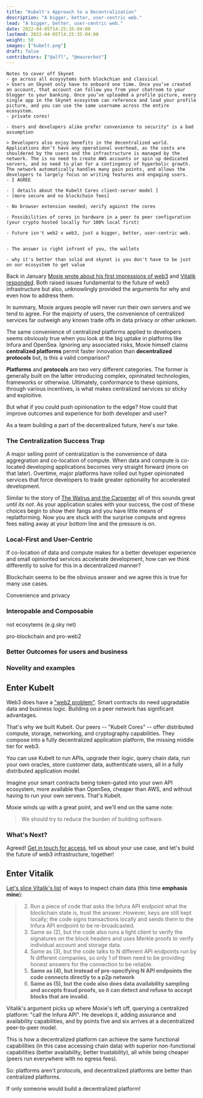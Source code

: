 ```yaml
---
title: "Kubelt's Approach to a Decentralization"
description: "A bigger, better, user-centric web."
lead: "A bigger, better, user-centric web."
date: 2022-04-05T14:25:35-04:00
lastmod: 2022-04-05T14:25:35-04:00
weight: 50
images: ["kubelt.png"]
draft: false
contributors: ["@alfl", "@maurerbot"]
---
```


```
Notes to cover off Skynet
- go across all ecoysytems both blockchian and classical
> Users on Skynet only have to onboard one time. Once you’ve created an account, that account can follow you from your chatroom to your blogger to your banking. Once you’ve uploaded a profile picture, every single app in the Skynet ecosystem can reference and load your profile picture, and you can use the same username across the entire ecosystem.
- private cores!

- Users and developers alike prefer convenience to security" is a bad assumption

> Developers also enjoy benefits in the decentralized world. Applications don’t have any operational overhead, as the costs are shouldered by the users and the infrastructure is managed by the network. The is no need to create AWS accounts or spin up dedicated servers, and no need to plan for a contingency of hyperbolic growth. The network automatically handles many pain points, and allows the developers to largely focus on writing features and engaging users.
- I AGREE

- [ details about the Kubelt Cores client-server model ]
- [more secure and no blockchain fees]

- No browser extension needed; verify against the cores

- Possibilities of cores in hardware in a peer to peer configuration (your crypto hosted locally for 100% local first)

- Future isn't web2 v web3, just a bigger, better, user-centric web.


- The answer is right infront of you, the wallets

- why it's better than solid and skynet is you don't have to be just on our ecosystem to get value

```

Back in January [Moxie wrote about his first impressions of web3](https://moxie.org/2022/01/07/web3-first-impressions.html) and [Vitalik responded](https://old.reddit.com/r/ethereum/comments/ryk3it/my_first_impressions_of_web3/hrrz15r/). Both raised issues fundamental to the future of web3 infrastructure but also, unknowlingly provided the arguments for why and even how to address them.

In summary, Moxie argues people will never run their own servers and we tend to agree. For the majoirty of users, the convenience of centralized services far outweigh any known trade offs in data privacy or other unkown.

The same convenience of centralized platforms applied to developers seems obviously true when you look at the big uptake in platforms like Infura and OpenSea. Ignoring any associated risks, Moxie himself claims **centralized platforms** permit faster innovation than **decentralized protocols** but, is this a valid comparison?

**Platforms** and **protocols** are two very different categories. The former is generally built on the latter introducing complex, opininated technologies, frameworks or otherwise. Ultimately, conformance to these opinions, through various incentives, is what makes centralized services so sticky and exploitive.

But what if you could push opinionation to the edge? How could that improve outcomes and experience for both developer and user?

As a team building a part of the decentralized future, here's our take.

### The Centralization Success Trap

A major selling point of centralization is the convenience of data aggregration and co-location of compute. When data and compute is co-located developing applications becomes very straight forward (more on that later). Overtime, major platforms have rolled out hyper opinionated services that force developers to trade greater optionality for accelerated development.

Similar to the story of [The Walrus and the Carpenter](https://en.wikipedia.org/wiki/The_Walrus_and_the_Carpenter) all of this sounds great _until its not_. As your application scales with your success, the cost of these choices begin to show their fangs and you have little means of replatforming. Now you are stuck with the surprise compute and egress fees eating away at your bottom line and the pressure is on.

### Local-First and User-Centric

If co-location of data and compute makes for a better developer experience and small opinionted services accelerate development, how can we think differently to solve for this in a decentralized manner?

Blockchain seems to be the obvious answer and we agree this is true for many use cases.

Convenience and privacy

### Interopable and Composabie

not ecosytems (e.g.sky net)

pro-blockchain and pro-web2

### Better Outcomes for users and business

### Novelity and examples

## Enter Kubelt

Web3 does have a ["web2 problem"](https://discord.com/channels/790660849471062046/956202308214095872/961623808958156831). Smart contracts do need upgradable data and business logic. Building on a peer network has significant advantages.

That's why we built Kubelt. Our peers -- "Kubelt Cores" -- offer distributed compute, storage, networking, and cryptography capabilities. They compose into a fully decentralized application platform, the missing middle tier for web3.

You can use Kubelt to run APIs, upgrade their logic, query chain data, run your own oracles, store customer data, authenticate users, all in a fully distributed application model.

Imagine your smart contracts being token-gated into your own API ecosystem, more available than OpenSea, cheaper than AWS, and without having to run your own servers. That's Kubelt.

Moxie winds up with a great point, and we'll end on the same note:

> We should try to reduce the burden of building software.

### What's Next?

Agreed! [Get in touch for access,](https://omq1ez0wxhd.typeform.com/to/IXfcN3Xf) tell us about your use case, and let's build the future of web3 infrastructure, together!

## Enter Vitalik

[Let's slice Vitalik's list](https://old.reddit.com/r/ethereum/comments/ryk3it/my_first_impressions_of_web3/hrrz15r/) of ways to inspect chain data (this time **emphasis mine**):

> 2.  Run a piece of code that asks the Infura API endpoint what the blockchain state is, trust the answer. However, keys are still kept locally; the code signs transactions locally and sends them to the Infura API endpoint to be re-broadcasted.
> 1.  Same as (2), but the code also runs a light client to verify the signatures on the block headers and uses Merkle proofs to verify individual account and storage data.
> 1.  Same as (3), but the code talks to N different API endpoints run by N different companies, so only 1 of them need to be providing honest answers for the connection to be reliable.
> 1.  **Same as (4), but instead of pre-specifying N API endpoints the code connects directly to a p2p network**
> 1.  **Same as (5), but the code also does data availability sampling and accepts fraud proofs, so it can detect and refuse to accept blocks that are invalid.**

Vitalik's argument picks up where Moxie's left off, querying a centralized platform: "call the Infura API". He develops it, adding assurance and availability capabilities, and by points five and six arrives at a decentralized peer-to-peer model.

This is how a decentralized platform can achieve the same functional capabilities (in this case accessing chain data) with superior non-functional capabilities (better availability, better trustability), all while being cheaper (peers run everywhere with no egress fees).

So: platforms aren't protocols, and decentralized platforms are better than centralized platforms.

If only someone would build a decentralized platform!
